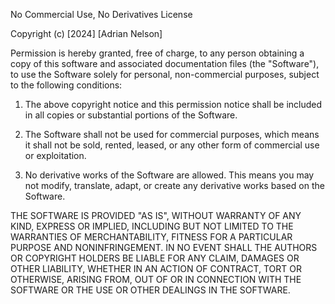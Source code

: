 No Commercial Use, No Derivatives License

Copyright (c) [2024] [Adrian Nelson]

Permission is hereby granted, free of charge, to any person obtaining a copy
of this software and associated documentation files (the "Software"), to use
the Software solely for personal, non-commercial purposes, subject to the
following conditions:

1. The above copyright notice and this permission notice shall be included
   in all copies or substantial portions of the Software.

2. The Software shall not be used for commercial purposes, which means
   it shall not be sold, rented, leased, or any other form of commercial use
   or exploitation.

3. No derivative works of the Software are allowed. This means you may not
   modify, translate, adapt, or create any derivative works based on the Software.

THE SOFTWARE IS PROVIDED "AS IS", WITHOUT WARRANTY OF ANY KIND, EXPRESS OR
IMPLIED, INCLUDING BUT NOT LIMITED TO THE WARRANTIES OF MERCHANTABILITY,
FITNESS FOR A PARTICULAR PURPOSE AND NONINFRINGEMENT. IN NO EVENT SHALL THE
AUTHORS OR COPYRIGHT HOLDERS BE LIABLE FOR ANY CLAIM, DAMAGES OR OTHER
LIABILITY, WHETHER IN AN ACTION OF CONTRACT, TORT OR OTHERWISE, ARISING FROM,
OUT OF OR IN CONNECTION WITH THE SOFTWARE OR THE USE OR OTHER DEALINGS IN THE
SOFTWARE.
